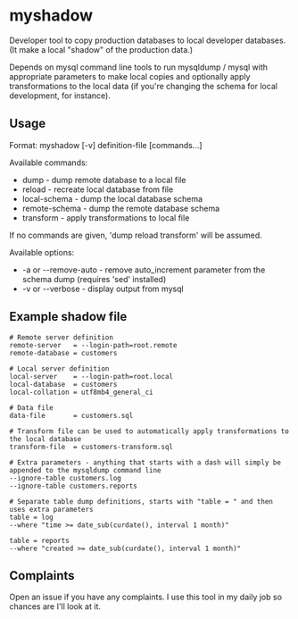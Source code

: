 # myshadow

Developer tool to copy production databases to local developer databases. (It make a local "shadow" of the production data.) 

Depends on mysql command line tools to run mysqldump / mysql with appropriate parameters to make local copies and optionally
apply transformations to the local data (if you're changing the schema for local development, for instance).

## Usage

Format: myshadow [-v] definition-file [commands...]

Available commands:
   
* dump - dump remote database to a local file
* reload - recreate local database from file
* local-schema - dump the local database schema
* remote-schema - dump the remote database schema
* transform - apply transformations to local file

If no commands are given, 'dump reload transform' will be assumed.

Available options:

* -a or --remove-auto - remove auto_increment parameter from the schema dump (requires 'sed' installed)
* -v or --verbose - display output from mysql

## Example shadow file

```
# Remote server definition
remote-server   = --login-path=root.remote
remote-database = customers

# Local server definition
local-server    = --login-path=root.local
local-database  = customers
local-collation = utf8mb4_general_ci

# Data file
data-file       = customers.sql

# Transform file can be used to automatically apply transformations to the local database
transform-file  = customers-transform.sql

# Extra parameters - anything that starts with a dash will simply be appended to the mysqldump command line
--ignore-table customers.log
--ignore-table customers.reports

# Separate table dump definitions, starts with "table = " and then uses extra parameters
table = log
--where "time >= date_sub(curdate(), interval 1 month)"

table = reports
--where "created >= date_sub(curdate(), interval 1 month)"
```

## Complaints

Open an issue if you have any complaints. I use this tool in my daily job so chances are I'll look at it.
